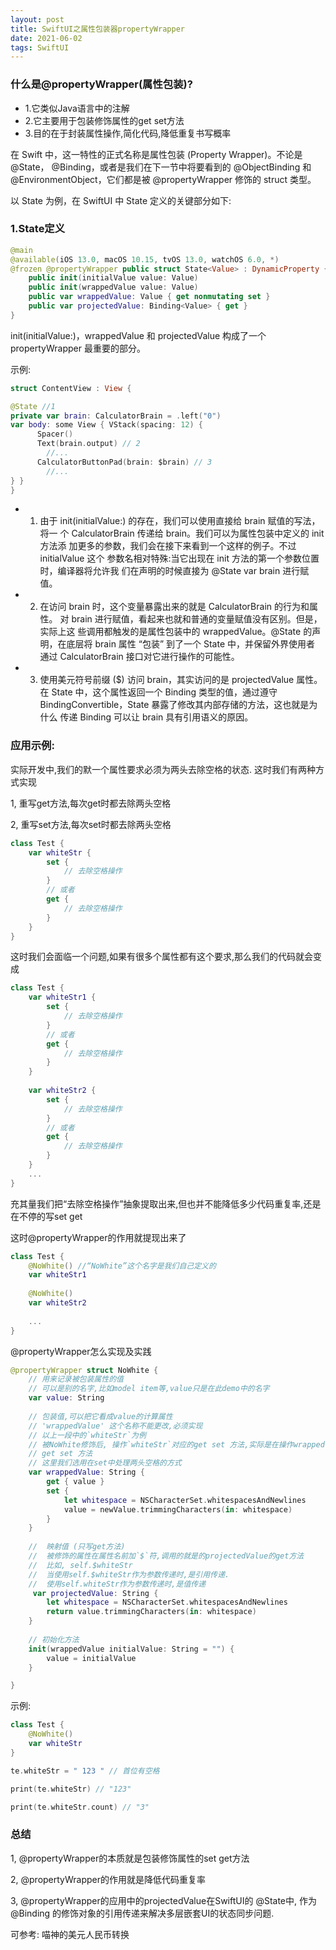 ```yaml
---
layout: post
title: SwiftUI之属性包装器propertyWrapper
date: 2021-06-02
tags: SwiftUI
---
```


### 什么是@propertyWrapper(属性包装)?
- 1.它类似Java语言中的注解
- 2.它主要用于包装修饰属性的get set方法
- 3.目的在于封装属性操作,简化代码,降低重复书写概率

在 Swift 中，这一特性的正式名称是属性包装 (Property Wrapper)。不论是 @State， @Binding，或者是我们在下一节中将要看到的 @ObjectBinding 和 @EnvironmentObject，它们都是被 @propertyWrapper 修饰的 struct 类型。

以 State 为例，在 SwiftUI 中 State 定义的关键部分如下:
### 1.State定义
```swift
@main
@available(iOS 13.0, macOS 10.15, tvOS 13.0, watchOS 6.0, *)
@frozen @propertyWrapper public struct State<Value> : DynamicProperty {
    public init(initialValue value: Value)
    public init(wrappedValue value: Value)
    public var wrappedValue: Value { get nonmutating set }
    public var projectedValue: Binding<Value> { get }
}
```
init(initialValue:)，wrappedValue 和 projectedValue 构成了一个 propertyWrapper 最重要的部分。

示例:
```swift
struct ContentView : View {

@State //1
private var brain: CalculatorBrain = .left("0")
var body: some View { VStack(spacing: 12) {
      Spacer()
      Text(brain.output) // 2
        //...
      CalculatorButtonPad(brain: $brain) // 3
        //...
} }
}
```
- 1. 由于 init(initialValue:) 的存在，我们可以使用直接给 brain 赋值的写法，将一 个 CalculatorBrain 传递给 brain。我们可以为属性包装中定义的 init 方法添 加更多的参数，我们会在接下来看到一个这样的例子。不过 initialValue 这个 参数名相对特殊:当它出现在 init 方法的第一个参数位置时，编译器将允许我 们在声明的时候直接为 @State var brain 进行赋值。
- 2. 在访问 brain 时，这个变量暴露出来的就是 CalculatorBrain 的行为和属性。 对 brain 进行赋值，看起来也就和普通的变量赋值没有区别。但是，实际上这 些调用都触发的是属性包装中的 wrappedValue。@State 的声明，在底层将 brain 属性 “包装” 到了一个 State<CalculatorBrain> 中，并保留外界使用者 通过 CalculatorBrain 接口对它进行操作的可能性。
- 3. 使用美元符号前缀 ($) 访问 brain，其实访问的是 projectedValue 属性。在 State 中，这个属性返回一个 Binding 类型的值，通过遵守 BindingConvertible，State 暴露了修改其内部存储的方法，这也就是为什么 传递 Binding 可以让 brain 具有引用语义的原因。

### 应用示例:
实际开发中,我们的默一个属性要求必须为两头去除空格的状态.
这时我们有两种方式实现

1, 重写get方法,每次get时都去除两头空格

2, 重写set方法,每次set时都去除两头空格
```swift
class Test {
    var whiteStr {
        set {
            // 去除空格操作
        }
        // 或者
        get {
            // 去除空格操作
        }
    }
}
```
这时我们会面临一个问题,如果有很多个属性都有这个要求,那么我们的代码就会变成
```swift
class Test {
    var whiteStr1 {
        set {
            // 去除空格操作
        }
        // 或者
        get {
            // 去除空格操作
        }
    }
    
    var whiteStr2 {
        set {
            // 去除空格操作
        }
        // 或者
        get {
            // 去除空格操作
        }
    }
    ...
}
```
充其量我们把“去除空格操作”抽象提取出来,但也并不能降低多少代码重复率,还是在不停的写set get

这时@propertyWrapper的作用就提现出来了
```swift
class Test {
    @NoWhite() //“NoWhite”这个名字是我们自己定义的
    var whiteStr1 
    
    @NoWhite()
    var whiteStr2
    
    ...
}
```

@propertyWrapper怎么实现及实践
```swift
@propertyWrapper struct NoWhite {
    // 用来记录被包装属性的值
    // 可以是别的名字,比如model item等,value只是在此demo中的名字
    var value: String
    
    // 包装值,可以把它看成value的计算属性
    // 'wrappedValue' 这个名称不能更改,必须实现
    // 以上一段中的`whiteStr`为例
    // 被NoWhite修饰后, 操作`whiteStr`对应的get set 方法,实际是在操作wrappedValue的
    // get set 方法
    // 这里我们选用在set中处理两头空格的方式
    var wrappedValue: String {
        get { value }
        set {
            let whitespace = NSCharacterSet.whitespacesAndNewlines
            value = newValue.trimmingCharacters(in: whitespace)
        }
    }
    
    //  映射值 (只写get方法)
    //  被修饰的属性在属性名前加`$`符,调用的就是的projectedValue的get方法
    //  比如, self.$whiteStr
    //  当使用self.$whiteStr作为参数传递时,是引用传递. 
    //  使用self.whiteStr作为参数传递时,是值传递
     var projectedValue: String {
        let whitespace = NSCharacterSet.whitespacesAndNewlines
        return value.trimmingCharacters(in: whitespace)
    }
    
    // 初始化方法
    init(wrappedValue initialValue: String = "") {
        value = initialValue
    }

}
```

示例:
```swift
class Test {
    @NoWhite()
    var whiteStr
}

te.whiteStr = " 123 " // 首位有空格

print(te.whiteStr) // "123"

print(te.whiteStr.count) // "3"
```

### 总结

1, @propertyWrapper的本质就是包装修饰属性的set get方法

2, @propertyWrapper的作用就是降低代码重复率

3, @propertyWrapper的应用中的projectedValue在SwiftUI的 @State中, 作为 @Binding 的修饰对象的引用传递来解决多层嵌套UI的状态同步问题.

可参考: 喵神的美元人民币转换

